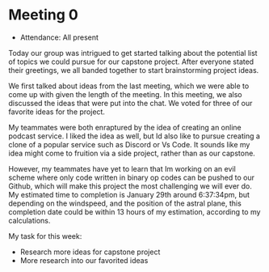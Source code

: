 # Meeting 0

- Attendance: All present

Today our group was intrigued to get started talking about the potential list of topics we could pursue for our capstone project. After everyone stated their greetings, we all banded together to start brainstorming project ideas.

We first talked about ideas from the last meeting, which we were able to come up with given the length of the meeting. In this meeting, we also discussed the ideas that were put into the chat. We voted for three of our favorite ideas for the project.

My teammates were both enraptured by the idea of creating an online podcast service. I liked the idea as well, but Id also like to pursue creating a clone of a popular service such as Discord or Vs Code. It sounds like my idea might come to fruition via a side project, rather than as our capstone.

However, my teammates have yet to learn that Im working on an evil scheme where only code written in binary op codes can be pushed to our Github, which will make this project the most challenging we will ever do. My estimated time to completion is January 29th around 6:37:34pm, but depending on the windspeed, and the position of the astral plane, this completion date could be within 13 hours of my estimation, according to my calculations.

My task for this week:

- Research more ideas for capstone project
- More research into our favorited ideas
